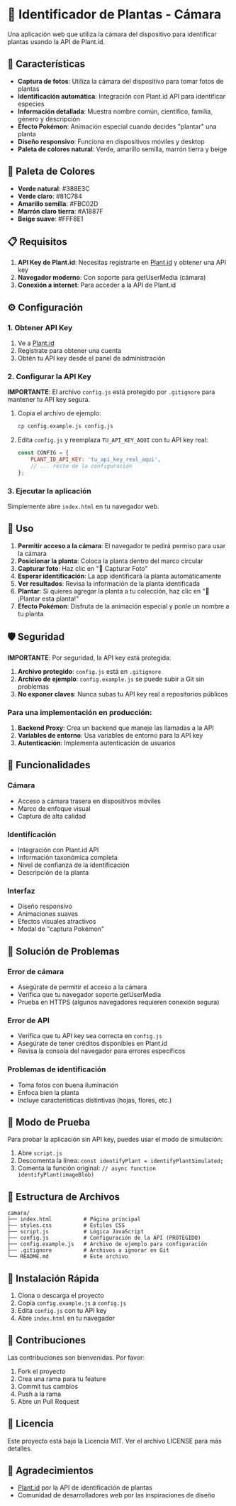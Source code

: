 # 🌱 Identificador de Plantas - Cámara

Una aplicación web que utiliza la cámara del dispositivo para identificar plantas usando la API de Plant.id.

## 🚀 Características

- **Captura de fotos**: Utiliza la cámara del dispositivo para tomar fotos de plantas
- **Identificación automática**: Integración con Plant.id API para identificar especies
- **Información detallada**: Muestra nombre común, científico, familia, género y descripción
- **Efecto Pokémon**: Animación especial cuando decides "plantar" una planta
- **Diseño responsivo**: Funciona en dispositivos móviles y desktop
- **Paleta de colores natural**: Verde, amarillo semilla, marrón tierra y beige

## 🎨 Paleta de Colores

- **Verde natural**: #388E3C
- **Verde claro**: #81C784
- **Amarillo semilla**: #FBC02D
- **Marrón claro tierra**: #A1887F
- **Beige suave**: #FFF8E1

## 📋 Requisitos

1. **API Key de Plant.id**: Necesitas registrarte en [Plant.id](https://web.plant.id/) y obtener una API key
2. **Navegador moderno**: Con soporte para getUserMedia (cámara)
3. **Conexión a internet**: Para acceder a la API de Plant.id

## ⚙️ Configuración

### 1. Obtener API Key

1. Ve a [Plant.id](https://web.plant.id/)
2. Regístrate para obtener una cuenta
3. Obtén tu API key desde el panel de administración

### 2. Configurar la API Key

**IMPORTANTE**: El archivo `config.js` está protegido por `.gitignore` para mantener tu API key segura.

1. Copia el archivo de ejemplo:
   ```bash
   cp config.example.js config.js
   ```

2. Edita `config.js` y reemplaza `TU_API_KEY_AQUI` con tu API key real:
   ```javascript
   const CONFIG = {
       PLANT_ID_API_KEY: 'tu_api_key_real_aqui',
       // ... resto de la configuración
   };
   ```

### 3. Ejecutar la aplicación

Simplemente abre `index.html` en tu navegador web.

## 🔧 Uso

1. **Permitir acceso a la cámara**: El navegador te pedirá permiso para usar la cámara
2. **Posicionar la planta**: Coloca la planta dentro del marco circular
3. **Capturar foto**: Haz clic en "📸 Capturar Foto"
4. **Esperar identificación**: La app identificará la planta automáticamente
5. **Ver resultados**: Revisa la información de la planta identificada
6. **Plantar**: Si quieres agregar la planta a tu colección, haz clic en "🌱 ¡Plantar esta planta!"
7. **Efecto Pokémon**: Disfruta de la animación especial y ponle un nombre a tu planta

## 🛡️ Seguridad

**IMPORTANTE**: Por seguridad, la API key está protegida:

1. **Archivo protegido**: `config.js` está en `.gitignore`
2. **Archivo de ejemplo**: `config.example.js` se puede subir a Git sin problemas
3. **No exponer claves**: Nunca subas tu API key real a repositorios públicos

### Para una implementación en producción:

1. **Backend Proxy**: Crea un backend que maneje las llamadas a la API
2. **Variables de entorno**: Usa variables de entorno para la API key
3. **Autenticación**: Implementa autenticación de usuarios

## 📱 Funcionalidades

### Cámara
- Acceso a cámara trasera en dispositivos móviles
- Marco de enfoque visual
- Captura de alta calidad

### Identificación
- Integración con Plant.id API
- Información taxonómica completa
- Nivel de confianza de la identificación
- Descripción de la planta

### Interfaz
- Diseño responsivo
- Animaciones suaves
- Efectos visuales atractivos
- Modal de "captura Pokémon"

## 🐛 Solución de Problemas

### Error de cámara
- Asegúrate de permitir el acceso a la cámara
- Verifica que tu navegador soporte getUserMedia
- Prueba en HTTPS (algunos navegadores requieren conexión segura)

### Error de API
- Verifica que tu API key sea correcta en `config.js`
- Asegúrate de tener créditos disponibles en Plant.id
- Revisa la consola del navegador para errores específicos

### Problemas de identificación
- Toma fotos con buena iluminación
- Enfoca bien la planta
- Incluye características distintivas (hojas, flores, etc.)

## 🔄 Modo de Prueba

Para probar la aplicación sin API key, puedes usar el modo de simulación:

1. Abre `script.js`
2. Descomenta la línea: `const identifyPlant = identifyPlantSimulated;`
3. Comenta la función original: `// async function identifyPlant(imageBlob)`

## 📄 Estructura de Archivos

```
camara/
├── index.html          # Página principal
├── styles.css          # Estilos CSS
├── script.js           # Lógica JavaScript
├── config.js           # Configuración de la API (PROTEGIDO)
├── config.example.js   # Archivo de ejemplo para configuración
├── .gitignore          # Archivos a ignorar en Git
└── README.md           # Este archivo
```

## 🚀 Instalación Rápida

1. Clona o descarga el proyecto
2. Copia `config.example.js` a `config.js`
3. Edita `config.js` con tu API key
4. Abre `index.html` en tu navegador

## 🤝 Contribuciones

Las contribuciones son bienvenidas. Por favor:

1. Fork el proyecto
2. Crea una rama para tu feature
3. Commit tus cambios
4. Push a la rama
5. Abre un Pull Request

## 📝 Licencia

Este proyecto está bajo la Licencia MIT. Ver el archivo LICENSE para más detalles.

## 🙏 Agradecimientos

- [Plant.id](https://web.plant.id/) por la API de identificación de plantas
- Comunidad de desarrolladores web por las inspiraciones de diseño
